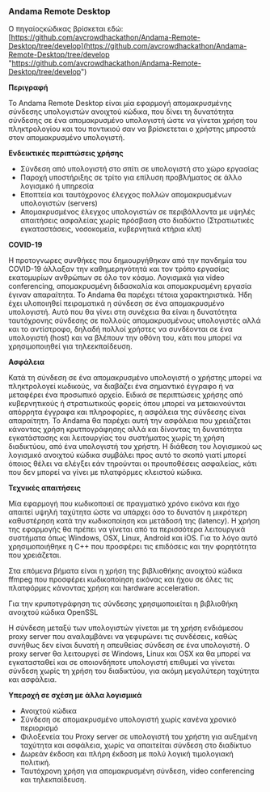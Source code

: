 ### Andama Remote Desktop
Ο πηγαίοςκώδικας βρίσκεται εδώ: [https://github.com/avcrowdhackathon/Andama-Remote-Desktop/tree/develop](https://github.com/avcrowdhackathon/Andama-Remote-Desktop/tree/develop "https://github.com/avcrowdhackathon/Andama-Remote-Desktop/tree/develop")

**Περιγραφή**

Το Andama Remote Desktop είναι μία εφαρμογή απομακρυσμένης σύνδεσης υπολογιστών ανοιχτού κώδικα, που δίνει τη δυνατότητα σύνδεσης σε ένα απομακρυσμένο υπολογιστή ώστε να γίνεται χρήση του πληκτρολογίου και του ποντικιού σαν να βρίσκετεται ο χρήστης μπροστά στον απομακρυσμένο υπολογιστή. 

**Ενδεικτικές περιπτώσεις χρήσης**

- Σύνδεση από υπολογιστή στο σπίτι σε υπολογιστή στο χώρο εργασίας 
- Παροχή υποστήριξης σε τρίτο για επίλυση προβλήματος σε άλλο λογισμικό ή υπηρεσία
- Εποπτεία και ταυτόχρονος έλεγχος πολλών απομακρυσμένων υπολογιστών (servers)
- Απομακρυσμένος έλεγχος υπολογιστών σε περιβάλλοντα με υψηλές απαιτήσεις ασφαλείας χωρίς πρόσβαση στο διαδύκτιο (Στρατιωτικές εγκαταστάσεις, νοσοκομεία, κυβερνητικά κτήρια κλπ)

**COVID-19**

Η προτογνωρες συνθήκες που δημιουργήθηκαν από την πανδημία του COVID-19 άλλαξαν την καθημερηνότητά και τον τρόπο εργασίας εκατομυρίων ανθρώπων σε όλο τον κόσμο. Λογισμικά για video conferencing, απομακρυσμένη διδασκαλία και απομακρυσμένη εργασία έγιναν  απαραίτητα. Το Andama θα παρέχει τέτοια χαρακτηριστικά. Ήδη έχει υλοποιηθεί πειραματικά η σύνδεση σε ένα απομακρυσμένο υπολογιστή. Αυτό που θα γίνει στη συνέχεια θα είναι η δυνατότητα ταυτόχρονης σύνδεσης σε πολλούς απομακρυσμένους υπολογιστές αλλά και το αντίστροφο, δηλαδή πολλοί χρήστες να συνδέονται σε ένα υπολογιστή (host) και να βλέπουν την οθόνη του, κάτι που μπορεί να χρησιμοποιηθεί για τηλεεκπαίδευση. 

**Ασφάλεια**

Κατά τη σύνδεση σε ένα απομακρυσμένο υπολογιστή ο χρήστης μπορεί να πληκτρολογεί κωδικούς, να διαβάζει ένα σημαντικό έγγραφο ή να μεταφέρει ένα προσωπικό αρχείο. Ειδικά σε περιπτώσεις χρήσης από κυβερνητικούς ή στρατιωτικούς φορείς όπου μπορεί να μετακινούνται απόρρητα έγγραφα και πληροφορίες, η ασφάλεια της σύνδεσης είναι απαραίτητη. Το Andama θα παρέχει αυτή την ασφάλεια που χρειάζεται κάνοντας χρήση κρυτπογράφησης αλλά και δίνοντας τη δυνατότητα εγκατάστασης και λειτουργίας του συστήματος χωρίς τη χρήση διαδικτύου, από ένα υπολογιστή του χρήστη. Η διάθεση του λογισμικού ως λογισμικό ανοιχτού κώδικα συμβάλει προς αυτό το σκοπό γιατί μπορεί όποιος θέλει να ελέγξει εάν τηρούνται οι προυποθέσεις ασφαλείας, κάτι που δεν μπορεί να γίνει με πλατφόρμες κλειστού κώδικα.


**Τεχνικές απαιτήσεις**

Μία εφαρμογή που κωδικοποιεί σε πραγματικό χρόνο εικόνα και ήχο απαιτεί υψηλή ταχύτητα ώστε να υπάρχει όσο το δυνατόν η μικρότερη καθυστέρηση κατά την κωδικοποίηση και μετάδοσή της (latency). Η χρήση της εφαρμογής θα πρέπει να γίνεται από τα περισσότερα λειτουργικά συστήματα όπως Windows, OSX, Linux, Android και iOS.
Για το λόγο αυτό χρησιμοποιήθηκε η C++ που προσφέρει τις επιδόσεις και την φορητότητα που χρειάζεται.

Στα επόμενα βήματα είναι η χρήση της βιβλιοθήκης ανοιχτού κώδικα ffmpeg που προσφέρει κωδικοποίηση εικόνας και ήχου σε όλες τις πλατφόρμες κάνοντας χρήση και hardware acceleration.

Για την κρυποτγράφηση τις σύνδεσης χρησιμοποιείται η βιβλιοθήκη ανοιχτού κώδικα OpenSSL

Η σύνδεση μεταξύ των υπολογιστών γίνεται με τη χρήση ενδιάμεσου proxy server που αναλαμβάνει να γεφυρώνει τις συνδέσεις, καθώς συνήθως δεν είναι δυνατή η απευθείας σύνδεση σε ένα υπολογιστή. Ο proxy server θα λειτουργεί σε Windows, Linux και OSX κα θα μπορεί να εγκατασταθεί και σε οποιονδήποτε υπολογιστή επιθυμεί να γίνεται σύνδεση χωρίς τη χρήση του διαδικτύου, για ακόμη μεγαλύτερη ταχύτητα και ασφάλεια.


**Υπεροχή σε σχέση με άλλα λογισμικά**

- Ανοιχτού κώδικα
- Σύνδεση σε απομακρυσμένο υπολογιστή χωρίς κανένα χρονικό περιορισμό
- Φιλοξενεία του Proxy server σε υπολογιστή του χρήστη για αυξημένη ταχύτητα και ασφάλεια, χωρίς να απαιτείται σύνδεση στο διαδίκτυο
- Δωρεάν έκδοση και πλήρη έκδοση με πολύ λογική τιμολογιακή πολιτική.
- Ταυτόχρονη χρήση για απομακρυσμένη σύνδεση, video conferencing και τηλεκπαίδευση.
